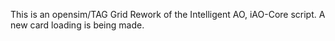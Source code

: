 This is an opensim/TAG Grid Rework of the Intelligent AO, iAO-Core script.  A new card loading is being made.
